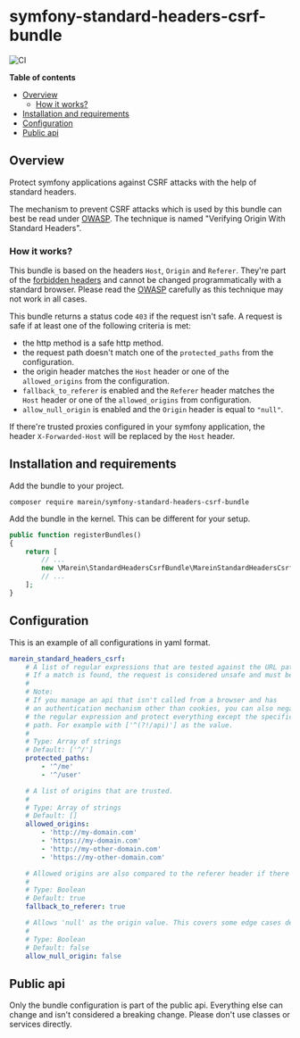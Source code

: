 # symfony-standard-headers-csrf-bundle

![CI](https://github.com/marein/symfony-standard-headers-csrf-bundle/workflows/CI/badge.svg?branch=master)

__Table of contents__

* [Overview](#overview)
  * [How it works?](#how-it-works)
* [Installation and requirements](#installation-and-requirements)
* [Configuration](#configuration)
* [Public api](#public-api)

## Overview

Protect symfony applications against CSRF attacks with the help of standard headers.

The mechanism to prevent CSRF attacks which is used by this bundle can best be read under
[OWASP](https://cheatsheetseries.owasp.org/cheatsheets/Cross-Site_Request_Forgery_Prevention_Cheat_Sheet.html#verifying-origin-with-standard-headers).
The technique is named "Verifying Origin With Standard Headers".

### How it works?

This bundle is based on the headers `Host`, `Origin` and `Referer`. They're part of the
[forbidden headers](https://developer.mozilla.org/en-US/docs/Glossary/Forbidden_header_name)
and cannot be changed programmatically with a standard browser. Please read the
[OWASP](https://cheatsheetseries.owasp.org/cheatsheets/Cross-Site_Request_Forgery_Prevention_Cheat_Sheet.html#verifying-origin-with-standard-headers)
carefully as this technique may not work in all cases.

This bundle returns a status code `403` if the request isn't safe.
A request is safe if at least one of the following criteria is met:
* the http method is a safe http method.
* the request path doesn't match one of the `protected_paths` from the configuration.
* the origin header matches the `Host` header or one of the `allowed_origins` from the configuration.
* `fallback_to_referer` is enabled and the `Referer` header matches the `Host`
header or one of the `allowed_origins` from configuration.
* `allow_null_origin` is enabled and the `Origin` header is equal to `"null"`.

If there're trusted proxies configured in your symfony application, the header `X-Forwarded-Host`
will be replaced by the `Host` header.

## Installation and requirements

Add the bundle to your project.

```
composer require marein/symfony-standard-headers-csrf-bundle
```

Add the bundle in the kernel. This can be different for your setup.

```php
public function registerBundles()
{
    return [
        // ...
        new \Marein\StandardHeadersCsrfBundle\MareinStandardHeadersCsrfBundle(),
        // ...
    ];
}
```

## Configuration

This is an example of all configurations in yaml format.

```yaml
marein_standard_headers_csrf:
    # A list of regular expressions that are tested against the URL path.
    # If a match is found, the request is considered unsafe and must be checked against CSRF attacks.
    #
    # Note:
    # If you manage an api that isn't called from a browser and has
    # an authentication mechanism other than cookies, you can also negate
    # the regular expression and protect everything except the specific api
    # path. For example with ['^(?!/api)'] as the value.
    #
    # Type: Array of strings
    # Default: ['^/']
    protected_paths:
        - '^/me'
        - '^/user'

    # A list of origins that are trusted.
    #
    # Type: Array of strings
    # Default: []
    allowed_origins:
        - 'http://my-domain.com'
        - 'https://my-domain.com'
        - 'http://my-other-domain.com'
        - 'https://my-other-domain.com'

    # Allowed origins are also compared to the referer header if there is no origin header.
    #
    # Type: Boolean
    # Default: true
    fallback_to_referer: true

    # Allows 'null' as the origin value. This covers some edge cases described by OWASP.
    #
    # Type: Boolean
    # Default: false
    allow_null_origin: false
```

## Public api

Only the bundle configuration is part of the public api. Everything else can change and
isn't considered a breaking change. Please don't use classes or services directly.
